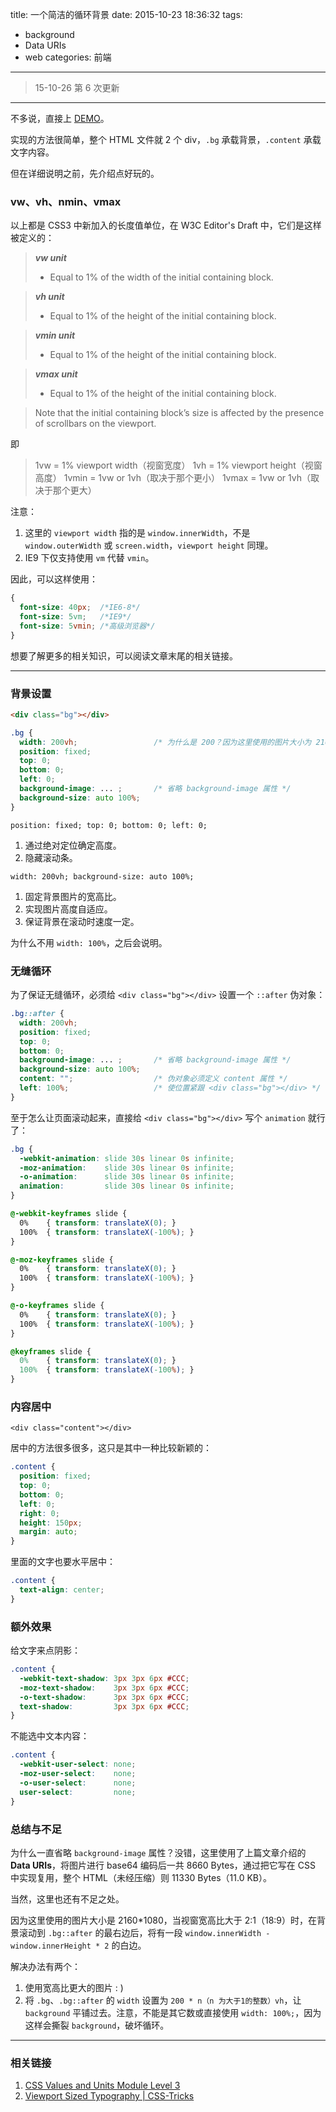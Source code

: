 title: 一个简洁的循环背景
date: 2015-10-23 18:36:32
tags:
- background
- Data URIs
- web
categories: 前端
---

> 15-10-26 第 6 次更新

---

不多说，直接上 [DEMO](http://keyfoxth.github.io/demo/loop-background.html)。

实现的方法很简单，整个 HTML 文件就 2 个 div，`.bg` 承载背景，`.content` 承载文字内容。

但在详细说明之前，先介绍点好玩的。

### vw、vh、nmin、vmax

以上都是 CSS3 中新加入的长度值单位，在 W3C Editor's Draft 中，它们是这样被定义的：

> ***vw unit***
> - Equal to 1% of the width of the initial containing block.

> ***vh unit***
> -  Equal to 1% of the height of the initial containing block.

> ***vmin unit***
> -  Equal to 1% of the height of the initial containing block.

> ***vmax unit***
> -  Equal to 1% of the height of the initial containing block.

> Note that the initial containing block’s size is affected by the presence of scrollbars on the viewport.

即

> 1vw = 1% viewport width（视窗宽度）
> 1vh = 1% viewport height（视窗高度）
> 1vmin = 1vw or 1vh（取决于那个更小）
> 1vmax = 1vw or 1vh（取决于那个更大）

<!-- more -->

注意：

1. 这里的 `viewport width` 指的是 `window.innerWidth`，不是 `window.outerWidth` 或 `screen.width`，`viewport height` 同理。
2. IE9 下仅支持使用 `vm` 代替 `vmin`。

因此，可以这样使用：

```CSS
{
  font-size: 40px;  /*IE6-8*/
  font-size: 5vm;   /*IE9*/
  font-size: 5vmin; /*高级浏览器*/
}
```

想要了解更多的相关知识，可以阅读文章末尾的相关链接。

---

### 背景设置

```HTML
<div class="bg"></div>
```

```CSS
.bg {
  width: 200vh;                 /* 为什么是 200？因为这里使用的图片大小为 2160*1080 */
  position: fixed;
  top: 0;
  bottom: 0;
  left: 0;
  background-image: ... ;       /* 省略 background-image 属性 */
  background-size: auto 100%;
}
```

`position: fixed; top: 0; bottom: 0; left: 0;`

1. 通过绝对定位确定高度。
2. 隐藏滚动条。

`width: 200vh; background-size: auto 100%;`

1. 固定背景图片的宽高比。
2. 实现图片高度自适应。
3. 保证背景在滚动时速度一定。

为什么不用 `width: 100%`，之后会说明。

### 无缝循环

为了保证无缝循环，必须给 `<div class="bg"></div>` 设置一个 `::after` 伪对象：

```CSS
.bg::after {
  width: 200vh;
  position: fixed;
  top: 0;
  bottom: 0;
  background-image: ... ;       /* 省略 background-image 属性 */
  background-size: auto 100%;
  content: "";                  /* 伪对象必须定义 content 属性 */
  left: 100%;                   /* 使位置紧跟 <div class="bg"></div> */
}
```

至于怎么让页面滚动起来，直接给 `<div class="bg"></div>` 写个 `animation` 就行了：

```CSS
.bg {
  -webkit-animation: slide 30s linear 0s infinite;
  -moz-animation:    slide 30s linear 0s infinite;
  -o-animation:      slide 30s linear 0s infinite;
  animation:         slide 30s linear 0s infinite;
}

@-webkit-keyframes slide {
  0%    { transform: translateX(0); }
  100%	{ transform: translateX(-100%); }
}

@-moz-keyframes slide {
  0%    { transform: translateX(0); }
  100%	{ transform: translateX(-100%); }
}

@-o-keyframes slide {
  0%    { transform: translateX(0); }
  100%	{ transform: translateX(-100%); }
}

@keyframes slide {
  0%    { transform: translateX(0); }
  100%	{ transform: translateX(-100%); }
}
```

### 内容居中

`<div class="content"></div>`

居中的方法很多很多，这只是其中一种比较新颖的：

```CSS
.content {
  position: fixed;
  top: 0;
  bottom: 0;
  left: 0;
  right: 0;
  height: 150px;
  margin: auto;
}
```

里面的文字也要水平居中：

```CSS
.content {
  text-align: center;
}
```

### 额外效果

给文字来点阴影：

```CSS
.content {
  -webkit-text-shadow: 3px 3px 6px #CCC;
  -moz-text-shadow:    3px 3px 6px #CCC;
  -o-text-shadow:      3px 3px 6px #CCC;
  text-shadow:         3px 3px 6px #CCC;
}
```

不能选中文本内容：

```CSS
.content {
  -webkit-user-select: none;
  -moz-user-select:    none;
  -o-user-select:      none;
  user-select:         none;
}
```

### 总结与不足

为什么一直省略 `background-image` 属性？没错，这里使用了上篇文章介绍的 **Data URIs**，将图片进行 base64 编码后一共 8660 Bytes，通过把它写在 CSS 中实现复用，整个 HTML（未经压缩）则 11330 Bytes（11.0 KB）。

当然，这里也还有不足之处。

因为这里使用的图片大小是 2160\*1080，当视窗宽高比大于 2:1（18:9）时，在背景滚动到 `.bg::after` 的最右边后，将有一段 `window.innerWidth - window.innerHeight * 2` 的白边。

解决办法有两个：

1. 使用宽高比更大的图片 : )
2. 将 `.bg`、`.bg::after` 的 `width` 设置为 `200 * n（n 为大于1的整数）vh`，让 `background` 平铺过去。注意，不能是其它数或直接使用 `width: 100%;`，因为这样会撕裂 `background`，破坏循环。

---

### 相关链接

1. [CSS Values and Units Module Level 3](https://drafts.csswg.org/css-values-3/#viewport-relative-lengths)
2. [Viewport Sized Typography | CSS-Tricks](https://css-tricks.com/viewport-sized-typography/)
